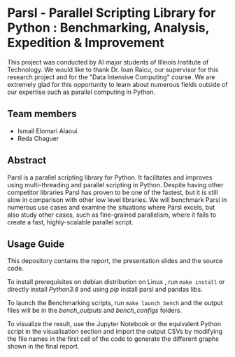 # Parsl - Parallel Scripting Library for Python : Benchmarking, Analysis, Expedition & Improvement

This project was conducted by AI major students of Illinois Institute of Technology. We would like to thank Dr. Ioan Raicu, our supervisor for this research project and for the "Data Intensive Computing" course. We are extremely glad for this opportunity to learn about numerous fields outside of our expertise such as parallel computing in Python.

## Team members

- Ismail Elomari Alaoui
- Reda Chaguer

## Abstract
Parsl is a parallel scripting library for Python. It facilitates and improves using multi-threading and parallel scripting in Python. Despite having other competitor libraries Parsl has proven to be one of the fastest, but it is still slow in comparison with other low level libraries. We will benchmark Parsl in numerous use cases and examine the situations where Parsl excels, but also study other cases, such as fine-grained parallelism, where it fails to create a fast, highly-scalable parallel script.

## Usage Guide

This depository contains the report, the presentation slides and the source code.

To install prerequisites on debian distribution on Linux , run `make install` or directly install *Python3.8* and using *pip* install parsl and pandas libs.

To launch the Benchmarking scripts, run `make launch_bench` and the output files will be in the *bench_outputs* and *bench_configs* folders.

To visualize the result, use the Jupyter Notebook or the equivalent Python script in the visualisation section and import the output CSVs by modifying the file names in the first cell of the code to generate the different graphs shown in the final report.
